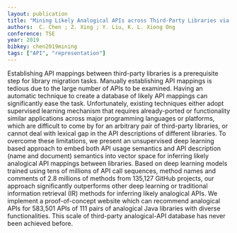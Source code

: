 ```yaml
---
layout: publication
title: "Mining Likely Analogical APIs across Third-Party Libraries via Large-Scale Unsupervised API Semantics Embedding"
authors:  C. Chen ; Z. Xing ; Y. Liu, K. L. Xiong Ong 
conference: TSE
year: 2019
bibkey: chen2019mining
tags: ["API", "representation"]
---
```

Establishing API mappings between third-party libraries is a prerequisite step for library migration tasks. Manually establishing API mappings is tedious due to the large number of APIs to be examined. Having an automatic technique to create a database of likely API mappings can significantly ease the task. Unfortunately, existing techniques either adopt supervised learning mechanism that requires already-ported or functionality similar applications across major programming languages or platforms, which are difficult to come by for an arbitrary pair of third-party libraries, or cannot deal with lexical gap in the API descriptions of different libraries. To overcome these limitations, we present an unsupervised deep learning based approach to embed both API usage semantics and API description (name and document) semantics into vector space for inferring likely analogical API mappings between libraries. Based on deep learning models trained using tens of millions of API call sequences, method names and comments of 2.8 millions of methods from 135,127 GitHub projects, our approach significantly outperforms other deep learning or traditional information retrieval (IR) methods for inferring likely analogical APIs. We implement a proof-of-concept website which can recommend analogical APIs for 583,501 APIs of 111 pairs of analogical Java libraries with diverse functionalities. This scale of third-party analogical-API database has never been achieved before.